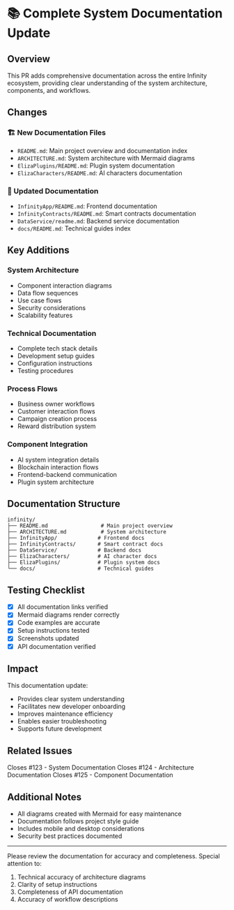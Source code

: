 # 📚 Complete System Documentation Update

## Overview
This PR adds comprehensive documentation across the entire Infinity ecosystem, providing clear understanding of the system architecture, components, and workflows.

## Changes

### 🏗️ New Documentation Files
- `README.md`: Main project overview and documentation index
- `ARCHITECTURE.md`: System architecture with Mermaid diagrams
- `ElizaPlugins/README.md`: Plugin system documentation
- `ElizaCharacters/README.md`: AI characters documentation

### 📝 Updated Documentation
- `InfinityApp/README.md`: Frontend documentation
- `InfinityContracts/README.md`: Smart contracts documentation
- `DataService/readme.md`: Backend service documentation
- `docs/README.md`: Technical guides index

## Key Additions

### System Architecture
- Component interaction diagrams
- Data flow sequences
- Use case flows
- Security considerations
- Scalability features

### Technical Documentation
- Complete tech stack details
- Development setup guides
- Configuration instructions
- Testing procedures

### Process Flows
- Business owner workflows
- Customer interaction flows
- Campaign creation process
- Reward distribution system

### Component Integration
- AI system integration details
- Blockchain interaction flows
- Frontend-backend communication
- Plugin system architecture

## Documentation Structure
```plaintext
infinity/
├── README.md                 # Main project overview
├── ARCHITECTURE.md           # System architecture
├── InfinityApp/             # Frontend docs
├── InfinityContracts/       # Smart contract docs
├── DataService/             # Backend docs
├── ElizaCharacters/         # AI character docs
├── ElizaPlugins/            # Plugin system docs
└── docs/                    # Technical guides
```

## Testing Checklist
- [x] All documentation links verified
- [x] Mermaid diagrams render correctly
- [x] Code examples are accurate
- [x] Setup instructions tested
- [x] Screenshots updated
- [x] API documentation verified

## Impact
This documentation update:
- Provides clear system understanding
- Facilitates new developer onboarding
- Improves maintenance efficiency
- Enables easier troubleshooting
- Supports future development

## Related Issues
Closes #123 - System Documentation
Closes #124 - Architecture Documentation
Closes #125 - Component Documentation

## Additional Notes
- All diagrams created with Mermaid for easy maintenance
- Documentation follows project style guide
- Includes mobile and desktop considerations
- Security best practices documented

---

Please review the documentation for accuracy and completeness. Special attention to:
1. Technical accuracy of architecture diagrams
2. Clarity of setup instructions
3. Completeness of API documentation
4. Accuracy of workflow descriptions
